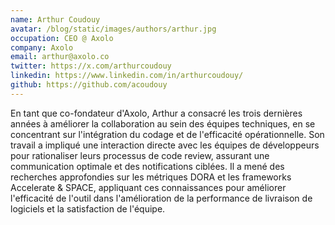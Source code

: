 ```yaml
---
name: Arthur Coudouy
avatar: /blog/static/images/authors/arthur.jpg
occupation: CEO @ Axolo
company: Axolo
email: arthur@axolo.co
twitter: https://x.com/arthurcoudouy
linkedin: https://www.linkedin.com/in/arthurcoudouy/
github: https://github.com/acoudouy
---
```


En tant que co-fondateur d'Axolo, Arthur a consacré les trois dernières années à améliorer la collaboration au sein des équipes techniques, en se concentrant sur l'intégration du codage et de l'efficacité opérationnelle. Son travail a impliqué une interaction directe avec les équipes de développeurs pour rationaliser leurs processus de code review, assurant une communication optimale et des notifications ciblées. Il a mené des recherches approfondies sur les métriques DORA et les frameworks Accelerate & SPACE, appliquant ces connaissances pour améliorer l'efficacité de l'outil dans l'amélioration de la performance de livraison de logiciels et la satisfaction de l'équipe.

